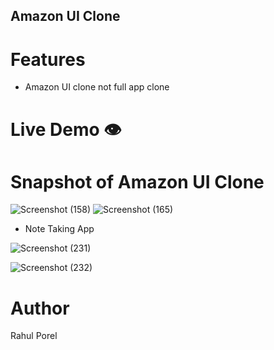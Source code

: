## Amazon UI Clone

# Features

- Amazon UI clone not full app clone

# Live Demo 👁️



# Snapshot of Amazon UI Clone

![Screenshot (158)](https://github.com/RahulPorel/Routine-Control/assets/98636266/34b70d8f-7d19-4c8e-9cfe-510e3f38d048)
![Screenshot (165)](https://github.com/RahulPorel/Routine-Control/assets/98636266/af13f759-1270-41ec-9905-c2cd2c93e3d0)

- Note Taking App

![Screenshot (231)](https://github.com/RahulPorel/Amazon.com/assets/98636266/1a8e9cbc-b402-4bee-b255-2a1f1966f4f4)

![Screenshot (232)](https://github.com/RahulPorel/Amazon.com/assets/98636266/85e8e7c4-c90e-46a7-99a0-738caea5bd1a)

# Author

Rahul Porel
